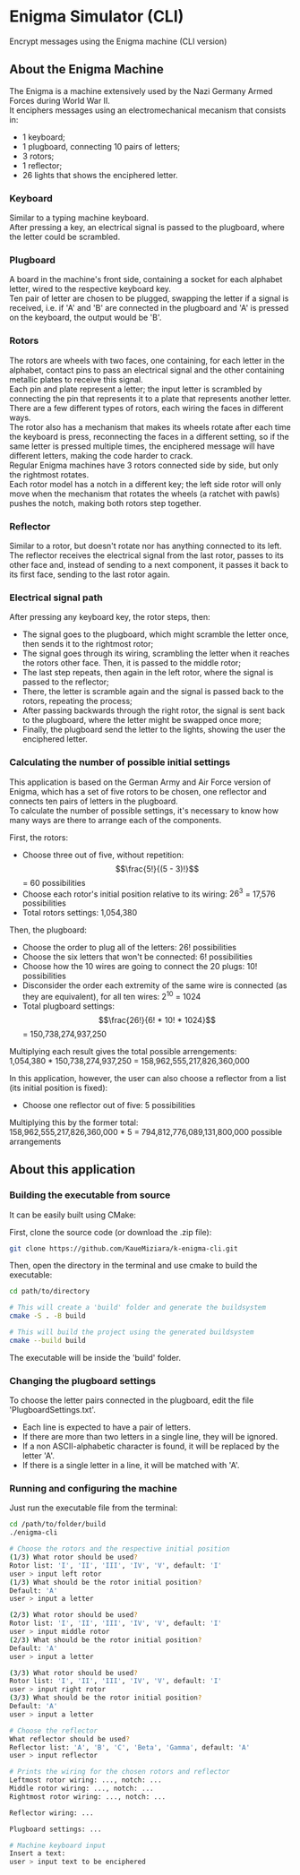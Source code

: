 # Enigma Simulator (CLI)
Encrypt messages using the Enigma machine (CLI version)<br>

## About the Enigma Machine
The Enigma is a machine extensively used by the Nazi Germany Armed Forces during World War II.<br>
It enciphers messages using an electromechanical mecanism that consists in:
- 1 keyboard;
- 1 plugboard, connecting 10 pairs of letters;
- 3 rotors;
- 1 reflector;
- 26 lights that shows the enciphered letter.


### Keyboard
Similar to a typing machine keyboard.<br>
After pressing a key, an electrical signal is passed to the plugboard, where the letter could be scrambled.<br>

### Plugboard
A board in the machine's front side, containing a socket for each alphabet letter, wired to the respective keyboard key.<br>
Ten pair of letter are chosen to be plugged, swapping the letter if a signal is received, i.e. if 'A' and 'B' are connected in the plugboard and 'A' is pressed on the keyboard, the output would be 'B'.<br>

### Rotors
The rotors are wheels with two faces, one containing, for each letter in the alphabet, contact pins to pass an electrical signal and the other containing metallic plates to receive this signal.<br>
Each pin and plate represent a letter; the input letter is scrambled by connecting the pin that represents it to a plate that represents another letter.
There are a few different types of rotors, each wiring the faces in different ways.<br>
The rotor also has a mechanism that makes its wheels rotate after each time the keyboard is press, reconnecting the faces in a different setting, so if the same letter is pressed multiple times, the enciphered message will have different letters, making the code harder to crack.<br>
Regular Enigma machines have 3 rotors connected side by side, but only the rightmost rotates.<br>
Each rotor model has a notch in a different key; the left side rotor will only move when the mechanism that rotates the wheels (a ratchet with pawls) pushes the notch, making both rotors step together.<br>

### Reflector
Similar to a rotor, but doesn't rotate nor has anything connected to its left.<br>
The reflector receives the electrical signal from the last rotor, passes to its other face and, instead of sending to a next component, it passes it back to its first face, sending to the last rotor again.<br>

### Electrical signal path
After pressing any keyboard key, the rotor steps, then:
- The signal goes to the plugboard, which might scramble the letter once, then sends it to the rightmost rotor;
- The signal goes through its wiring, scrambling the letter when it reaches the rotors other face. Then, it is passed to the middle rotor;
- The last step repeats, then again in the left rotor, where the signal is passed to the reflector;
- There, the letter is scramble again and the signal is passed back to the rotors, repeating the process;
- After passing backwards through the right rotor, the signal is sent back to the plugboard, where the letter might be swapped once more;
- Finally, the plugboard send the letter to the lights, showing the user the enciphered letter.

### Calculating the number of possible initial settings
This application is based on the German Army and Air Force version of Enigma, which has a set of five rotors to be chosen, one reflector and connects ten pairs of letters in the plugboard.<br>
To calculate the number of possible settings, it's necessary to know how many ways are there to arrange each of the components.<br>

First, the rotors:
- Choose three out of five, without repetition: $$\frac{5!}{(5 - 3)!}$$ = 60 possibilities
- Choose each rotor's initial position relative to its wiring: $26^{3}$ = 17,576 possibilities
- Total rotors settings: 1,054,380

Then, the plugboard:
- Choose the order to plug all of the letters: 26! possibilities
- Choose the six letters that won't be connected: 6! possibilities
- Choose how the 10 wires are going to connect the 20 plugs: 10! possibilities
- Disconsider the order each extremity of the same wire is connected (as they are equivalent), for all ten wires: $2^{10}$ = 1024
- Total plugboard settings: $$\frac{26!}{6! * 10! * 1024}$$ = 150,738,274,937,250

Multiplying each result gives the total possible arrengements:<br>
1,054,380 * 150,738,274,937,250 = 158,962,555,217,826,360,000

In this application, however, the user can also choose a reflector from a list (its initial position is fixed):
- Choose one reflector out of five: 5 possibilities

Multiplying this by the former total:<br>
158,962,555,217,826,360,000 * 5 = 794,812,776,089,131,800,000 possible arrangements


## About this application

### Building the executable from source
It can be easily built using CMake:<br>

First, clone the source code (or download the .zip file):<br>
```bash
git clone https://github.com/KaueMiziara/k-enigma-cli.git
```
Then, open the directory in the terminal and use cmake to build the executable:<br>
```bash
cd path/to/directory

# This will create a 'build' folder and generate the buildsystem
cmake -S . -B build

# This will build the project using the generated buildsystem
cmake --build build
```
The executable will be inside the 'build' folder.<br>

### Changing the plugboard settings
To choose the letter pairs connected in the plugboard, edit the file 'PlugboardSettings.txt'.<br>
- Each line is expected to have a pair of letters.<br>
- If there are more than two letters in a single line, they will be ignored.<br>
- If a non ASCII-alphabetic character is found, it will be replaced by the letter 'A'.<br>
- If there is a single letter in a line, it will be matched with 'A'.<br>

### Running and configuring the machine
Just run the executable file from the terminal:

```bash
cd /path/to/folder/build
./enigma-cli

# Choose the rotors and the respective initial position
(1/3) What rotor should be used?
Rotor list: 'I', 'II', 'III', 'IV', 'V', default: 'I'
user > input left rotor
(1/3) What should be the rotor initial position?
Default: 'A'
user > input a letter

(2/3) What rotor should be used?
Rotor list: 'I', 'II', 'III', 'IV', 'V', default: 'I'
user > input middle rotor
(2/3) What should be the rotor initial position?
Default: 'A'
user > input a letter

(3/3) What rotor should be used?
Rotor list: 'I', 'II', 'III', 'IV', 'V', default: 'I'
user > input right rotor
(3/3) What should be the rotor initial position?
Default: 'A'
user > input a letter

# Choose the reflector
What reflector should be used?
Reflector list: 'A', 'B', 'C', 'Beta', 'Gamma', default: 'A'
user > input reflector

# Prints the wiring for the chosen rotors and reflector
Leftmost rotor wiring: ..., notch: ...
Middle rotor wiring: ..., notch: ...
Rightmost rotor wiring: ..., notch: ...

Reflector wiring: ...

Plugboard settings: ...

# Machine keyboard input
Insert a text:
user > input text to be enciphered
```

